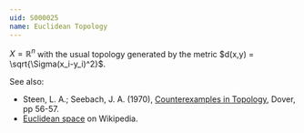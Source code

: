 ```yaml
---
uid: S000025
name: Euclidean Topology
---
```

$X = \mathbb{R}^n$ with the usual topology generated by the metric $d(x,y) = \sqrt{\Sigma(x_i-y_i)^2}$.

See also:

* Steen, L. A.; Seebach, J. A. (1970), [Counterexamples in Topology](http://books.google.com/books/about/Counterexamples_in_Topology.html?id=DkEuGkOtSrUC), Dover, pp 56-57.
* [Euclidean space](http://en.wikipedia.org/wiki/Euclidean_space) on Wikipedia.

